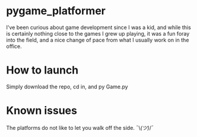 # pygame_platformer
I've been curious about game development since I was a kid, and while this is certainly nothing close to the games I grew up playing, it was a fun foray into the field, and a nice change of pace from what I usually work on in the office. 

# How to launch
Simply download the repo, cd in, and py Game.py

# Known issues
The platforms do not like to let you walk off the side.  ¯\\_(ツ)_/¯
